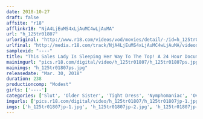 ```yaml
---
date: 2018-10-27
draft: false
affsite: "r18"
afflinkr18: "NjA4LjEuMS4xLjAuMC4wLjAuMA"
url: "h_125tr01807"
urloriginal: "http://www.r18.com/videos/vod/movies/detail/-/id=h_125tr01807"
urlfinal: "http://media.r18.com/track/NjA4LjEuMS4xLjAuMC4wLjAuMA/videos/vod/movies/detail/-/id=h_125tr01807"
samplevid: "----"
title: "This Sales Lady Is Sleeping Her Way To The Top! A 24 Hour Documentary On 18 Life Insurance Sales Ladies Who Need To Hit Their Sales Goals Sleeping With Customers, Using Sexual Lures, Threesomes, Foursomes, Weeping, Forced Sadistic Sales Techniques, Night Time Visits, They Do It All! 18 Ladies With Sexual Sales Techniques/4 Hours"
mainimgurl: "pics.r18.com/digital/video/h_125tr01807/h_125tr01807ps.jpg"
mainimgs: "h_125tr01807ps.jpg"
releasedate: "Mar. 30, 2018"
duration: 238
productioncomp: "Modest"
girls: ['----']
categories: ['Slut', 'Older Sister', 'Tight Dress', 'Nymphomaniac', 'Over 4 Hours']
imgurls: ['pics.r18.com/digital/video/h_125tr01807/h_125tr01807jp-1.jpg', 'pics.r18.com/digital/video/h_125tr01807/h_125tr01807jp-2.jpg', 'pics.r18.com/digital/video/h_125tr01807/h_125tr01807jp-3.jpg', 'pics.r18.com/digital/video/h_125tr01807/h_125tr01807jp-4.jpg', 'pics.r18.com/digital/video/h_125tr01807/h_125tr01807jp-5.jpg', 'pics.r18.com/digital/video/h_125tr01807/h_125tr01807jp-6.jpg', 'pics.r18.com/digital/video/h_125tr01807/h_125tr01807jp-7.jpg', 'pics.r18.com/digital/video/h_125tr01807/h_125tr01807jp-8.jpg', 'pics.r18.com/digital/video/h_125tr01807/h_125tr01807jp-9.jpg', 'pics.r18.com/digital/video/h_125tr01807/h_125tr01807jp-10.jpg', 'pics.r18.com/digital/video/h_125tr01807/h_125tr01807jp-11.jpg', 'pics.r18.com/digital/video/h_125tr01807/h_125tr01807jp-12.jpg', 'pics.r18.com/digital/video/h_125tr01807/h_125tr01807jp-13.jpg', 'pics.r18.com/digital/video/h_125tr01807/h_125tr01807jp-14.jpg', 'pics.r18.com/digital/video/h_125tr01807/h_125tr01807jp-15.jpg', 'pics.r18.com/digital/video/h_125tr01807/h_125tr01807jp-16.jpg', 'pics.r18.com/digital/video/h_125tr01807/h_125tr01807jp-17.jpg', 'pics.r18.com/digital/video/h_125tr01807/h_125tr01807jp-18.jpg', 'pics.r18.com/digital/video/h_125tr01807/h_125tr01807jp-19.jpg', 'pics.r18.com/digital/video/h_125tr01807/h_125tr01807jp-20.jpg']
imgs: ['h_125tr01807jp-1.jpg', 'h_125tr01807jp-2.jpg', 'h_125tr01807jp-3.jpg', 'h_125tr01807jp-4.jpg', 'h_125tr01807jp-5.jpg', 'h_125tr01807jp-6.jpg', 'h_125tr01807jp-7.jpg', 'h_125tr01807jp-8.jpg', 'h_125tr01807jp-9.jpg', 'h_125tr01807jp-10.jpg', 'h_125tr01807jp-11.jpg', 'h_125tr01807jp-12.jpg', 'h_125tr01807jp-13.jpg', 'h_125tr01807jp-14.jpg', 'h_125tr01807jp-15.jpg', 'h_125tr01807jp-16.jpg', 'h_125tr01807jp-17.jpg', 'h_125tr01807jp-18.jpg', 'h_125tr01807jp-19.jpg', 'h_125tr01807jp-20.jpg']
---
```

